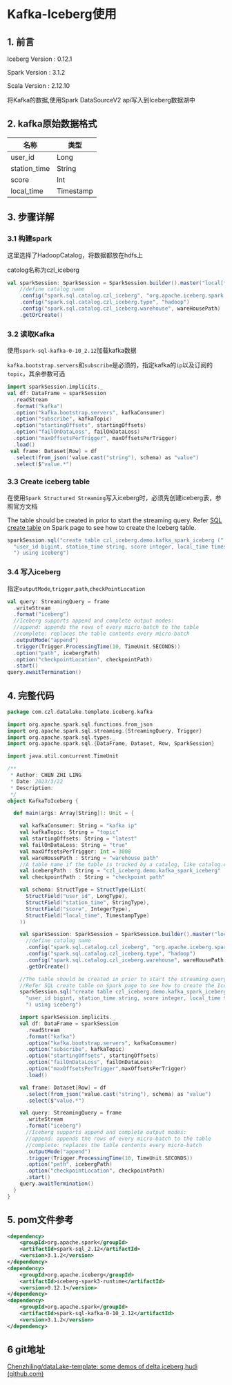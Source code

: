 # Kafka-Iceberg使用

## 1. 前言

Iceberg Version : 0.12.1

Spark Version : 3.1.2

Scala Version : 2.12.10

将Kafka的数据,使用Spark DataSourceV2 api写入到Iceberg数据湖中

## 2. kafka原始数据格式

| 名称         | 类型      |
| ------------ | --------- |
| user_id      | Long      |
| station_time | String    |
| score        | Int       |
| local_time   | Timestamp |

## 3. 步骤详解

### 3.1 构建spark

这里选择了HadoopCatalog，将数据都放在hdfs上

catolog名称为czl_iceberg

```scala
val sparkSession: SparkSession = SparkSession.builder().master("local[*]")
    //define catalog name
    .config("spark.sql.catalog.czl_iceberg", "org.apache.iceberg.spark.SparkCatalog")
    .config("spark.sql.catalog.czl_iceberg.type", "hadoop")
    .config("spark.sql.catalog.czl_iceberg.warehouse", wareHousePath)
    .getOrCreate()
```

### 3.2 读取Kafka

使用`spark-sql-kafka-0-10_2.12`加载kafka数据

`kafka.bootstrap.servers`和`subscribe`是必须的，指定kafka的`ip`以及订阅的`topic`，其余参数可选

```scala
import sparkSession.implicits._
val df: DataFrame = sparkSession
  .readStream
  .format("kafka")
  .option("kafka.bootstrap.servers", kafkaConsumer)
  .option("subscribe", kafkaTopic)
  .option("startingOffsets", startingOffsets)
  .option("failOnDataLoss", failOnDataLoss)
  .option("maxOffsetsPerTrigger", maxOffsetsPerTrigger)
  .load()
 val frame: Dataset[Row] = df
  .select(from_json('value.cast("string"), schema) as "value")
  .select($"value.*")
```

### 3.3 Create iceberg table

在使用`Spark Structured Streaming`写入iceberg时，必须先创建iceberg表，参照官方文档

The table should be created in prior to start the streaming query. Refer [SQL create table](https://iceberg.apache.org/docs/latest/spark-ddl/#create-table) on Spark page to see how to create the Iceberg table.

```scala
sparkSession.sql("create table czl_iceberg.demo.kafka_spark_iceberg (" +
  "user_id bigint, station_time string, score integer, local_time timestamp" +
  ") using iceberg")
```

### 3.4 写入iceberg

指定`outputMode`,`trigger`,`path`,`checkPointLocation`

```scala
val query: StreamingQuery = frame
  .writeStream
  .format("iceberg")
  //Iceberg supports append and complete output modes:
  //append: appends the rows of every micro-batch to the table
  //complete: replaces the table contents every micro-batch
  .outputMode("append")
  .trigger(Trigger.ProcessingTime(10, TimeUnit.SECONDS))
  .option("path", icebergPath)
  .option("checkpointLocation", checkpointPath)
  .start()
query.awaitTermination()
```

## 4. 完整代码

```scala
package com.czl.datalake.template.iceberg.kafka

import org.apache.spark.sql.functions.from_json
import org.apache.spark.sql.streaming.{StreamingQuery, Trigger}
import org.apache.spark.sql.types._
import org.apache.spark.sql.{DataFrame, Dataset, Row, SparkSession}

import java.util.concurrent.TimeUnit

/**
 * Author: CHEN ZHI LING
 * Date: 2023/3/22
 * Description:
 */
object KafkaToIceberg {

  def main(args: Array[String]): Unit = {

    val kafkaConsumer: String = "kafka ip"
    val kafkaTopic: String = "topic"
    val startingOffsets: String = "latest"
    val failOnDataLoss: String = "true"
    val maxOffsetsPerTrigger: Int = 3000
    val wareHousePath : String = "warehouse path"
    //A table name if the table is tracked by a catalog, like catalog.database.table_name
    val icebergPath : String = "czl_iceberg.demo.kafka_spark_iceberg"
    val checkpointPath : String = "checkpoint path"

    val schema: StructType = StructType(List(
      StructField("user_id", LongType),
      StructField("station_time", StringType),
      StructField("score", IntegerType),
      StructField("local_time", TimestampType)
    ))

    val sparkSession: SparkSession = SparkSession.builder().master("local[*]")
      //define catalog name
      .config("spark.sql.catalog.czl_iceberg", "org.apache.iceberg.spark.SparkCatalog")
      .config("spark.sql.catalog.czl_iceberg.type", "hadoop")
      .config("spark.sql.catalog.czl_iceberg.warehouse", wareHousePath)
      .getOrCreate()

    //The table should be created in prior to start the streaming query.
    //Refer SQL create table on Spark page to see how to create the Iceberg table.
    sparkSession.sql("create table czl_iceberg.demo.kafka_spark_iceberg (" +
      "user_id bigint, station_time string, score integer, local_time timestamp" +
      ") using iceberg")

    import sparkSession.implicits._
    val df: DataFrame = sparkSession
      .readStream
      .format("kafka")
      .option("kafka.bootstrap.servers", kafkaConsumer)
      .option("subscribe", kafkaTopic)
      .option("startingOffsets", startingOffsets)
      .option("failOnDataLoss", failOnDataLoss)
      .option("maxOffsetsPerTrigger",maxOffsetsPerTrigger)
      .load()

    val frame: Dataset[Row] = df
      .select(from_json('value.cast("string"), schema) as "value")
      .select($"value.*")

    val query: StreamingQuery = frame
      .writeStream
      .format("iceberg")
      //Iceberg supports append and complete output modes:
      //append: appends the rows of every micro-batch to the table
      //complete: replaces the table contents every micro-batch
      .outputMode("append")
      .trigger(Trigger.ProcessingTime(10, TimeUnit.SECONDS))
      .option("path", icebergPath)
      .option("checkpointLocation", checkpointPath)
      .start()
    query.awaitTermination()
  }
}
```

## 5. pom文件参考

```xml
<dependency>
    <groupId>org.apache.spark</groupId>
    <artifactId>spark-sql_2.12</artifactId>
    <version>3.1.2</version>
</dependency>
<dependency>
    <groupId>org.apache.iceberg</groupId>
    <artifactId>iceberg-spark3-runtime</artifactId>
    <version>0.12.1</version>
</dependency>
<dependency>
    <groupId>org.apache.spark</groupId>
    <artifactId>spark-sql-kafka-0-10_2.12</artifactId>
    <version>3.1.2</version>
</dependency>
```

## 6 git地址

[Chenzhiling/dataLake-template: some demos of delta,iceberg,hudi (github.com)](https://github.com/Chenzhiling/dataLake-template)

